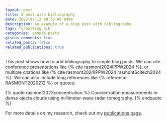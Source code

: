 ```yaml
---
layout: post
title: A post with bibliography
date: 2023-07-12 09:56:00-0400
description: An example of a blog post with bibliography
tags: formatting bib
categories: sample-posts
giscus_comments: true
related_posts: false
related_publications: true
---
```


This post shows how to add bibliography to simple blog posts. We can cite conference presentations like {% cite rasmont2024IPPW2024 %}, or multiple citations like {% cite rasmont2024IPPW2024 rasmontScitech2024 %}. We can also include long references like {% reference RASMONT2020212 %} or quotes:

{% quote rasmont2023concentration %}
Concentration measurements in dense ejecta clouds using millimeter-wave radar tomography.
{% endquote %}

For more details on my research, check out my [publications page](/publications/).